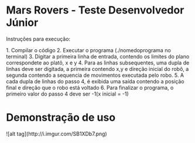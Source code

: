 # Mars Rovers - Teste Desenvolvedor Júnior
<p>Instruções para execução:</p>
1. Compilar o código
2. Executar o programa (./nomedoprograma no terminal)
3. Digitar a primeira linha de entrada, contendo os limites do plano correspondete ao platô, x e y
4. Para as linhas subsequentes, uma dupla de linhas deve ser digitada, a primeira contendo x,y e direção inicial do robô, a segunda contendo a sequencia de movimentos executada pelo robo.
5. A cada dupla de linhas do passo 4, é exibida uma saída contendo a posição final e direção que o robo está voltado
6. Para finalizar o programa, o primeiro valor do passo 4 deve ser -1(x inicial = -1)
<h1>Demonstração de uso</h1>
![alt tag](http://i.imgur.com/SB1XDb7.png)
